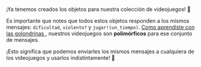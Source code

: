 ¡Ya tenemos creados los objetos para nuestra colección de videojuegos! :clap:

Es importante que notes que todos estos objetos responden a los mismos mensajes: `dificultad`, `violento?` y `jugar!(un_tiempo)`. <a href="3331-programacion-con-objetos-polimorfismo-y-encapsulamiento-polimorque" target="_blank">Como aprendiste con las golondrinas </a>, nuestros videojuegos son **polimórficos** para ese conjunto de mensajes.

¡Esto significa que podemos enviarles los mismos mensajes a cualquiera de los videojuegos y usarlos indistintamente! :muscle:
